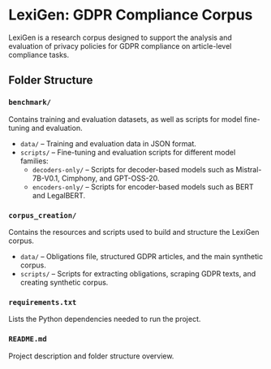 # LexiGen: GDPR Compliance Corpus

LexiGen is a research corpus designed to support the analysis and evaluation of privacy policies for GDPR compliance on article-level compliance tasks.  

## Folder Structure

### `benchmark/`
Contains training and evaluation datasets, as well as scripts for model fine-tuning and evaluation.

- `data/` – Training and evaluation data in JSON format.  
- `scripts/` – Fine-tuning and evaluation scripts for different model families:
  - `decoders-only/` – Scripts for decoder-based models such as Mistral-7B-V0.1, Cimphony, and GPT-OSS-20.  
  - `encoders-only/` – Scripts for encoder-based models such as BERT and LegalBERT.

### `corpus_creation/`
Contains the resources and scripts used to build and structure the LexiGen corpus.

- `data/` – Obligations file, structured GDPR articles, and the main synthetic corpus.  
- `scripts/` – Scripts for extracting obligations, scraping GDPR texts, and creating synthetic corpus.

### `requirements.txt`
Lists the Python dependencies needed to run the project.



### `README.md`
Project description and folder structure overview.
